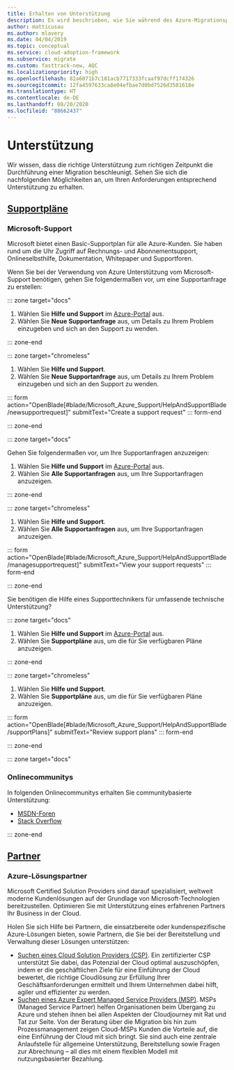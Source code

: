 ```yaml
---
title: Erhalten von Unterstützung
description: Es wird beschrieben, wie Sie während des Azure-Migrationsprozesses Hilfe erhalten. Mit der richtigen Unterstützung können Sie Ihren Migrationsprozess beschleunigen.
author: matticusau
ms.author: mlavery
ms.date: 04/04/2019
ms.topic: conceptual
ms.service: cloud-adoption-framework
ms.subservice: migrate
ms.custom: fasttrack-new, AQC
ms.localizationpriority: high
ms.openlocfilehash: 82a6071b7c181acb7717333fcaaf97dcff174326
ms.sourcegitcommit: 12fa4597633ca8e04efbae7d0bd7526d3581618e
ms.translationtype: HT
ms.contentlocale: de-DE
ms.lasthandoff: 08/20/2020
ms.locfileid: "88662437"
---
```

<!-- cSpell:ignore MSPs -->

# <a name="get-assistance"></a>Unterstützung

Wir wissen, dass die richtige Unterstützung zum richtigen Zeitpunkt die Durchführung einer Migration beschleunigt. Sehen Sie sich die nachfolgenden Möglichkeiten an, um Ihren Anforderungen entsprechend Unterstützung zu erhalten.

## <a name="support-plans"></a>[Supportpläne](#tab/SupportPlans)

### <a name="microsoft-support"></a>Microsoft-Support

Microsoft bietet einen Basic-Supportplan für alle Azure-Kunden. Sie haben rund um die Uhr Zugriff auf Rechnungs- und Abonnementsupport, Onlineselbsthilfe, Dokumentation, Whitepaper und Supportforen.

Wenn Sie bei der Verwendung von Azure Unterstützung vom Microsoft-Support benötigen, gehen Sie folgendermaßen vor, um eine Supportanfrage zu erstellen:

::: zone target="docs"

1. Wählen Sie **Hilfe und Support** im [Azure-Portal](https://portal.azure.com) aus.
1. Wählen Sie **Neue Supportanfrage** aus, um Details zu Ihrem Problem einzugeben und sich an den Support zu wenden.

::: zone-end

::: zone target="chromeless"

1. Wählen Sie **Hilfe und Support**.
1. Wählen Sie **Neue Supportanfrage** aus, um Details zu Ihrem Problem einzugeben und sich an den Support zu wenden.

::: form action="OpenBlade[#blade/Microsoft_Azure_Support/HelpAndSupportBlade/newsupportrequest]" submitText="Create a support request" ::: form-end

::: zone-end

::: zone target="docs"

Gehen Sie folgendermaßen vor, um Ihre Supportanfragen anzuzeigen:

1. Wählen Sie **Hilfe und Support** im [Azure-Portal](https://portal.azure.com) aus.
1. Wählen Sie **Alle Supportanfragen** aus, um Ihre Supportanfragen anzuzeigen.

::: zone-end

::: zone target="chromeless"

1. Wählen Sie **Hilfe und Support**.
1. Wählen Sie **Alle Supportanfragen** aus, um Ihre Supportanfragen anzuzeigen.

::: form action="OpenBlade[#blade/Microsoft_Azure_Support/HelpAndSupportBlade/managesupportrequest]" submitText="View your support requests" ::: form-end

::: zone-end

Sie benötigen die Hilfe eines Supporttechnikers für umfassende technische Unterstützung?

::: zone target="docs"

1. Wählen Sie **Hilfe und Support** im [Azure-Portal](https://portal.azure.com) aus.
1. Wählen Sie **Supportpläne** aus, um die für Sie verfügbaren Pläne anzuzeigen.

::: zone-end

::: zone target="chromeless"

1. Wählen Sie **Hilfe und Support**.
1. Wählen Sie **Supportpläne** aus, um die für Sie verfügbaren Pläne anzuzeigen.

::: form action="OpenBlade[#blade/Microsoft_Azure_Support/HelpAndSupportBlade/supportPlans]" submitText="Review support plans" ::: form-end

::: zone-end

::: zone target="docs"

### <a name="online-communities"></a>Onlinecommunitys

In folgenden Onlinecommunitys erhalten Sie communitybasierte Unterstützung:

- [MSDN-Foren](https://social.msdn.microsoft.com/Forums/home?forum=windowsazureplatform%2Cazuremarketplace%2Cwindowsazureplatformctp)
- [Stack Overflow](https://stackoverflow.com/questions/tagged/azure)

::: zone-end

## <a name="partners"></a>[Partner](#tab/Partners)

### <a name="azure-solutions-partner"></a>Azure-Lösungspartner

Microsoft Certified Solution Providers sind darauf spezialisiert, weltweit moderne Kundenlösungen auf der Grundlage von Microsoft-Technologien bereitzustellen. Optimieren Sie mit Unterstützung eines erfahrenen Partners Ihr Business in der Cloud.

Holen Sie sich Hilfe bei Partnern, die einsatzbereite oder kundenspezifische Azure-Lösungen bieten, sowie Partnern, die Sie bei der Bereitstellung und Verwaltung dieser Lösungen unterstützen:

- [Suchen eines Cloud Solution Providers (CSP)](https://www.microsoft.com/solution-providers/home). Ein zertifizierter CSP unterstützt Sie dabei, das Potenzial der Cloud optimal auszuschöpfen, indem er die geschäftlichen Ziele für eine Einführung der Cloud bewertet, die richtige Cloudlösung zur Erfüllung Ihrer Geschäftsanforderungen ermittelt und Ihrem Unternehmen dabei hilft, agiler und effizienter zu werden.
- [Suchen eines Azure Expert Managed Service Providers (MSP)](https://www.microsoft.com/azure/partners/azureexpertmsp?filters=all). MSPs (Managed Service Partner) helfen Organisationen beim Übergang zu Azure und stehen ihnen bei allen Aspekten der Cloudjourney mit Rat und Tat zur Seite. Von der Beratung über die Migration bis hin zum Prozessmanagement zeigen Cloud-MSPs Kunden die Vorteile auf, die eine Einführung der Cloud mit sich bringt. Sie sind auch eine zentrale Anlaufstelle für allgemeine Unterstützung, Bereitstellung sowie Fragen zur Abrechnung – all dies mit einem flexiblen Modell mit nutzungsbasierter Bezahlung.

